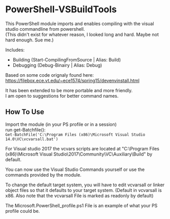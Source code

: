 PowerShell-VSBuildTools
=======================
This PowerShell module imports and enables compiling with the visual studio commandline from powershell.  
    (This didn't exist for whatever reason, I looked long and hard. Maybe not hard enough. Sue me.)

Includes:
 - Building  (Start-CompilingFromSource | Alias: Build)
 - Debugging (Debug-Binairy | Alias: Debug)

Based on some code orignaly found here:
https://filebox.ece.vt.edu/~ece1574/spring15/devenvinstall.html

It has been extended to be more portable and more friendly.  
I am open to suggestions for better command names.

How To Use
----------
Import the module (in your PS profile or in a session)  
run get-Batchfile():  
	`Get-BatchFile('C:\Program Files (x86)\Microsoft Visual Studio 14.0\VC\vcvarsall.bat')`

For Visual studio 2017 the vcvars scripts are located at 
"C:\Program Files (x86)\Microsoft Visual Studio\2017\Community\VC\Auxiliary\Build\" by default.
	
You can now use the Visual Studio Commands yourself or use the commands provided by the module.

To change the default target system, you will have to edit vcvarsall or linker object files so that it defaults to your target system.
	(Default in vcvarsall is x86. Also note that the vcvarsall File is marked as readonly by default)

The Microsoft.PowerShell_profile.ps1 File is an example of what your PS profile could be.

